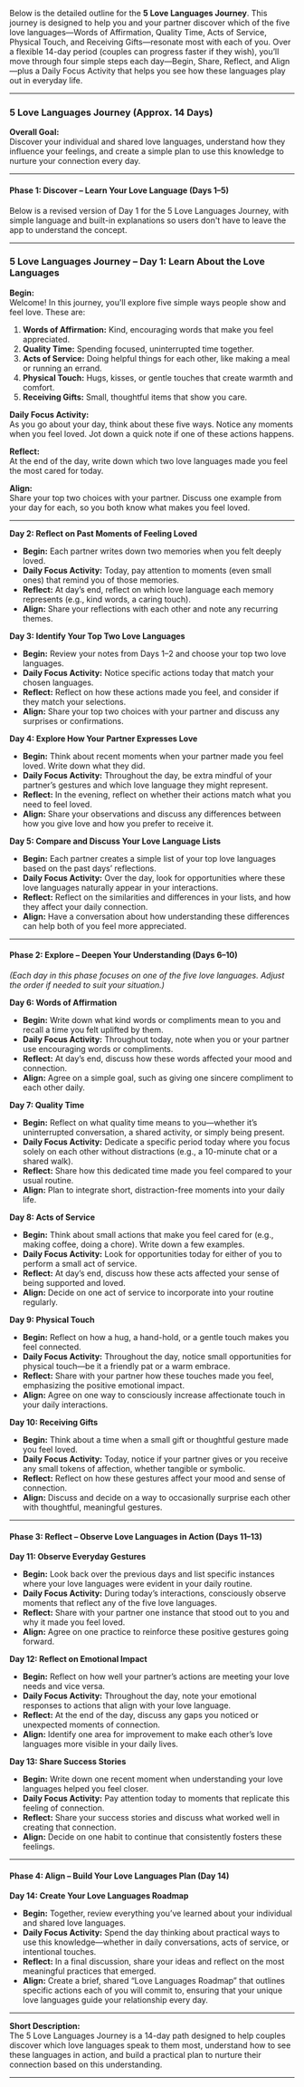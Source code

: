 Below is the detailed outline for the **5 Love Languages Journey**. This journey is designed to help you and your partner discover which of the five love languages—Words of Affirmation, Quality Time, Acts of Service, Physical Touch, and Receiving Gifts—resonate most with each of you. Over a flexible 14-day period (couples can progress faster if they wish), you’ll move through four simple steps each day—Begin, Share, Reflect, and Align—plus a Daily Focus Activity that helps you see how these languages play out in everyday life.

---

### **5 Love Languages Journey (Approx. 14 Days)**

**Overall Goal:**  
Discover your individual and shared love languages, understand how they influence your feelings, and create a simple plan to use this knowledge to nurture your connection every day.

---

#### **Phase 1: Discover – Learn Your Love Language (Days 1–5)**

Below is a revised version of Day 1 for the 5 Love Languages Journey, with simple language and built-in explanations so users don't have to leave the app to understand the concept.

---

### **5 Love Languages Journey – Day 1: Learn About the Love Languages**

**Begin:**  
Welcome! In this journey, you'll explore five simple ways people show and feel love. These are:  
1. **Words of Affirmation:** Kind, encouraging words that make you feel appreciated.  
2. **Quality Time:** Spending focused, uninterrupted time together.  
3. **Acts of Service:** Doing helpful things for each other, like making a meal or running an errand.  
4. **Physical Touch:** Hugs, kisses, or gentle touches that create warmth and comfort.  
5. **Receiving Gifts:** Small, thoughtful items that show you care.

**Daily Focus Activity:**  
As you go about your day, think about these five ways. Notice any moments when you feel loved. Jot down a quick note if one of these actions happens.

**Reflect:**  
At the end of the day, write down which two love languages made you feel the most cared for today.

**Align:**  
Share your top two choices with your partner. Discuss one example from your day for each, so you both know what makes you feel loved.

---

**Day 2: Reflect on Past Moments of Feeling Loved**  
- **Begin:** Each partner writes down two memories when you felt deeply loved.  
- **Daily Focus Activity:** Today, pay attention to moments (even small ones) that remind you of those memories.  
- **Reflect:** At day’s end, reflect on which love language each memory represents (e.g., kind words, a caring touch).  
- **Align:** Share your reflections with each other and note any recurring themes.

**Day 3: Identify Your Top Two Love Languages**  
- **Begin:** Review your notes from Days 1–2 and choose your top two love languages.  
- **Daily Focus Activity:** Notice specific actions today that match your chosen languages.  
- **Reflect:** Reflect on how these actions made you feel, and consider if they match your selections.  
- **Align:** Share your top two choices with your partner and discuss any surprises or confirmations.

**Day 4: Explore How Your Partner Expresses Love**  
- **Begin:** Think about recent moments when your partner made you feel loved. Write down what they did.  
- **Daily Focus Activity:** Throughout the day, be extra mindful of your partner’s gestures and which love language they might represent.  
- **Reflect:** In the evening, reflect on whether their actions match what you need to feel loved.  
- **Align:** Share your observations and discuss any differences between how you give love and how you prefer to receive it.

**Day 5: Compare and Discuss Your Love Language Lists**  
- **Begin:** Each partner creates a simple list of your top love languages based on the past days’ reflections.  
- **Daily Focus Activity:** Over the day, look for opportunities where these love languages naturally appear in your interactions.  
- **Reflect:** Reflect on the similarities and differences in your lists, and how they affect your daily connection.  
- **Align:** Have a conversation about how understanding these differences can help both of you feel more appreciated.

---

#### **Phase 2: Explore – Deepen Your Understanding (Days 6–10)**

*(Each day in this phase focuses on one of the five love languages. Adjust the order if needed to suit your situation.)*

**Day 6: Words of Affirmation**  
- **Begin:** Write down what kind words or compliments mean to you and recall a time you felt uplifted by them.  
- **Daily Focus Activity:** Throughout today, note when you or your partner use encouraging words or compliments.  
- **Reflect:** At day’s end, discuss how these words affected your mood and connection.  
- **Align:** Agree on a simple goal, such as giving one sincere compliment to each other daily.

**Day 7: Quality Time**  
- **Begin:** Reflect on what quality time means to you—whether it’s uninterrupted conversation, a shared activity, or simply being present.  
- **Daily Focus Activity:** Dedicate a specific period today where you focus solely on each other without distractions (e.g., a 10-minute chat or a shared walk).  
- **Reflect:** Share how this dedicated time made you feel compared to your usual routine.  
- **Align:** Plan to integrate short, distraction-free moments into your daily life.

**Day 8: Acts of Service**  
- **Begin:** Think about small actions that make you feel cared for (e.g., making coffee, doing a chore). Write down a few examples.  
- **Daily Focus Activity:** Look for opportunities today for either of you to perform a small act of service.  
- **Reflect:** At day’s end, discuss how these acts affected your sense of being supported and loved.  
- **Align:** Decide on one act of service to incorporate into your routine regularly.

**Day 9: Physical Touch**  
- **Begin:** Reflect on how a hug, a hand-hold, or a gentle touch makes you feel connected.  
- **Daily Focus Activity:** Throughout the day, notice small opportunities for physical touch—be it a friendly pat or a warm embrace.  
- **Reflect:** Share with your partner how these touches made you feel, emphasizing the positive emotional impact.  
- **Align:** Agree on one way to consciously increase affectionate touch in your daily interactions.

**Day 10: Receiving Gifts**  
- **Begin:** Think about a time when a small gift or thoughtful gesture made you feel loved.  
- **Daily Focus Activity:** Today, notice if your partner gives or you receive any small tokens of affection, whether tangible or symbolic.  
- **Reflect:** Reflect on how these gestures affect your mood and sense of connection.  
- **Align:** Discuss and decide on a way to occasionally surprise each other with thoughtful, meaningful gestures.

---

#### **Phase 3: Reflect – Observe Love Languages in Action (Days 11–13)**

**Day 11: Observe Everyday Gestures**  
- **Begin:** Look back over the previous days and list specific instances where your love languages were evident in your daily routine.  
- **Daily Focus Activity:** During today’s interactions, consciously observe moments that reflect any of the five love languages.  
- **Reflect:** Share with your partner one instance that stood out to you and why it made you feel loved.  
- **Align:** Agree on one practice to reinforce these positive gestures going forward.

**Day 12: Reflect on Emotional Impact**  
- **Begin:** Reflect on how well your partner’s actions are meeting your love needs and vice versa.  
- **Daily Focus Activity:** Throughout the day, note your emotional responses to actions that align with your love language.  
- **Reflect:** At the end of the day, discuss any gaps you noticed or unexpected moments of connection.  
- **Align:** Identify one area for improvement to make each other’s love languages more visible in your daily lives.

**Day 13: Share Success Stories**  
- **Begin:** Write down one recent moment when understanding your love languages helped you feel closer.  
- **Daily Focus Activity:** Pay attention today to moments that replicate this feeling of connection.  
- **Reflect:** Share your success stories and discuss what worked well in creating that connection.  
- **Align:** Decide on one habit to continue that consistently fosters these feelings.

---

#### **Phase 4: Align – Build Your Love Languages Plan (Day 14)**

**Day 14: Create Your Love Languages Roadmap**  
- **Begin:** Together, review everything you’ve learned about your individual and shared love languages.  
- **Daily Focus Activity:** Spend the day thinking about practical ways to use this knowledge—whether in daily conversations, acts of service, or intentional touches.  
- **Reflect:** In a final discussion, share your ideas and reflect on the most meaningful practices that emerged.  
- **Align:** Create a brief, shared “Love Languages Roadmap” that outlines specific actions each of you will commit to, ensuring that your unique love languages guide your relationship every day.

---

**Short Description:**  
The 5 Love Languages Journey is a 14-day path designed to help couples discover which love languages speak to them most, understand how to see these languages in action, and build a practical plan to nurture their connection based on this understanding.

---
